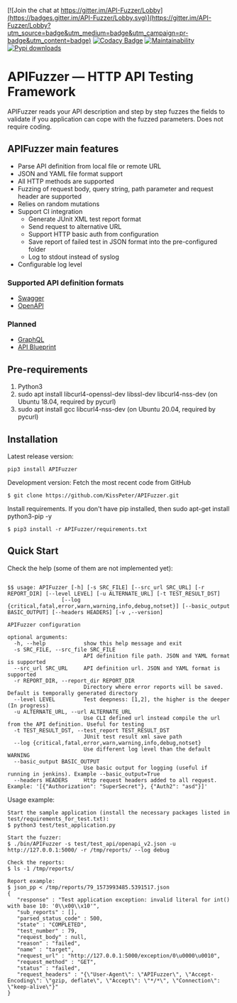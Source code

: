 [![Join the chat at https://gitter.im/API-Fuzzer/Lobby](https://badges.gitter.im/API-Fuzzer/Lobby.svg)](https://gitter.im/API-Fuzzer/Lobby?utm_source=badge&utm_medium=badge&utm_campaign=pr-badge&utm_content=badge)
[![Codacy Badge](https://api.codacy.com/project/badge/Grade/eab6434d9bd742e3880d8f589a9cc0a6)](https://www.codacy.com/app/KissPeter/APIFuzzer?utm_source=github.com&utm_medium=referral&utm_content=KissPeter/APIFuzzer&utm_campaign=badger)
[![Maintainability](https://api.codeclimate.com/v1/badges/bfc9bda00deb5002b665/maintainability)](https://codeclimate.com/github/KissPeter/APIFuzzer/maintainability)
[![Pypi downloads](https://img.shields.io/pypi/dw/APIFuzzer)](https://pypistats.org/packages/apifuzzer)

# APIFuzzer — HTTP API Testing Framework


APIFuzzer reads your API description and step by step fuzzes the fields to validate 
if you application can cope with the fuzzed parameters. Does not require coding.

## APIFuzzer main features

* Parse API definition from local file or remote URL
* JSON and YAML file format support
* All HTTP methods are supported
* Fuzzing of request body, query string, path parameter and request header are supported
* Relies on random mutations
* Support CI integration 
    * Generate JUnit XML test report format
    * Send request to alternative URL
    * Support HTTP basic auth from configuration
    * Save report of failed test in JSON format into the pre-configured folder
    * Log to stdout instead of syslog
* Configurable log level

### Supported API definition formats
- [Swagger][]
- [OpenAPI][]

### Planned
- [GraphQL][]
- [API Blueprint][]

## Pre-requirements
1. Python3
2. sudo apt install libcurl4-openssl-dev libssl-dev libcurl4-nss-dev (on Ubuntu 18.04, required by pycurl)
3. sudo apt install gcc libcurl4-nss-dev (on Ubuntu 20.04, required by pycurl)

## Installation

Latest release version:

```
pip3 install APIFuzzer
```
Development version: 
Fetch the most recent code from GitHub
```
$ git clone https://github.com/KissPeter/APIFuzzer.git
```
Install requirements. If you don't have pip installed, then sudo apt-get install python3-pip -y 
```
$ pip3 install -r APIFuzzer/requirements.txt
```

## Quick Start
Check the help (some of them are not implemented yet):
```

$$ usage: APIFuzzer [-h] [-s SRC_FILE] [--src_url SRC_URL] [-r REPORT_DIR] [--level LEVEL] [-u ALTERNATE_URL] [-t TEST_RESULT_DST]
                 [--log {critical,fatal,error,warn,warning,info,debug,notset}] [--basic_output BASIC_OUTPUT] [--headers HEADERS] [-v ,--version]

APIFuzzer configuration

optional arguments:
  -h, --help            show this help message and exit
  -s SRC_FILE, --src_file SRC_FILE
                        API definition file path. JSON and YAML format is supported
  --src_url SRC_URL     API definition url. JSON and YAML format is supported
  -r REPORT_DIR, --report_dir REPORT_DIR
                        Directory where error reports will be saved. Default is temporally generated directory
  --level LEVEL         Test deepness: [1,2], the higher is the deeper (In progress)
  -u ALTERNATE_URL, --url ALTERNATE_URL
                        Use CLI defined url instead compile the url from the API definition. Useful for testing
  -t TEST_RESULT_DST, --test_report TEST_RESULT_DST
                        JUnit test result xml save path
  --log {critical,fatal,error,warn,warning,info,debug,notset}
                        Use different log level than the default WARNING
  --basic_output BASIC_OUTPUT
                        Use basic output for logging (useful if running in jenkins). Example --basic_output=True
  --headers HEADERS     Http request headers added to all request. Example: '[{"Authorization": "SuperSecret"}, {"Auth2": "asd"}]'

```

Usage example:

```
Start the sample application (install the necessary packages listed in test/requirements_for_test.txt):
$ python3 test/test_application.py

Start the fuzzer:
$ ./bin/APIFuzzer -s test/test_api/openapi_v2.json -u http://127.0.0.1:5000/ -r /tmp/reports/ --log debug 

Check the reports:
$ ls -1 /tmp/reports/

Report example:
$ json_pp < /tmp/reports/79_1573993485.5391517.json
{
   "response" : "Test application exception: invalid literal for int() with base 10: '0\\x00\\x10'",
   "sub_reports" : [],
   "parsed_status_code" : 500,
   "state" : "COMPLETED",
   "test_number" : 79,
   "request_body" : null,
   "reason" : "failed",
   "name" : "target",
   "request_url" : "http://127.0.0.1:5000/exception/0\u0000\u0010",
   "request_method" : "GET",
   "status" : "failed",
   "request_headers" : "{\"User-Agent\": \"APIFuzzer\", \"Accept-Encoding\": \"gzip, deflate\", \"Accept\": \"*/*\", \"Connection\": \"keep-alive\"}"
}
```

[API Blueprint]: https://apiblueprint.org/
[Swagger]: http://swagger.io/
[OpenAPI]: https://swagger.io/docs/specification/about/
[GraphQL]: https://graphql.org/
